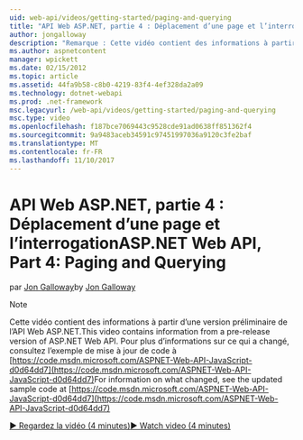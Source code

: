 ```yaml
---
uid: web-api/videos/getting-started/paging-and-querying
title: "API Web ASP.NET, partie 4 : Déplacement d’une page et l’interrogation | Documents Microsoft"
author: jongalloway
description: "Remarque : Cette vidéo contient des informations à partir d’une version préliminaire de l’API Web ASP.NET"
ms.author: aspnetcontent
manager: wpickett
ms.date: 02/15/2012
ms.topic: article
ms.assetid: 44fa9b58-c8b0-4219-83f4-4ef328da2a09
ms.technology: dotnet-webapi
ms.prod: .net-framework
msc.legacyurl: /web-api/videos/getting-started/paging-and-querying
msc.type: video
ms.openlocfilehash: f187bce7069443c9528cde91ad0638ff851362f4
ms.sourcegitcommit: 9a9483aceb34591c97451997036a9120c3fe2baf
ms.translationtype: MT
ms.contentlocale: fr-FR
ms.lasthandoff: 11/10/2017
---
```

<a name="aspnet-web-api-part-4-paging-and-querying"></a><span data-ttu-id="244e2-103">API Web ASP.NET, partie 4 : Déplacement d’une page et l’interrogation</span><span class="sxs-lookup"><span data-stu-id="244e2-103">ASP.NET Web API, Part 4: Paging and Querying</span></span>
====================
<span data-ttu-id="244e2-104">par [Jon Galloway](https://github.com/jongalloway)</span><span class="sxs-lookup"><span data-stu-id="244e2-104">by [Jon Galloway](https://github.com/jongalloway)</span></span>

> [!NOTE]
> <span data-ttu-id="244e2-105">Cette vidéo contient des informations à partir d’une version préliminaire de l’API Web ASP.NET.</span><span class="sxs-lookup"><span data-stu-id="244e2-105">This video contains information from a pre-release version of ASP.NET Web API.</span></span> <span data-ttu-id="244e2-106">Pour plus d’informations sur ce qui a changé, consultez l’exemple de mise à jour de code à [https://code.msdn.microsoft.com/ASPNET-Web-API-JavaScript-d0d64dd7](https://code.msdn.microsoft.com/ASPNET-Web-API-JavaScript-d0d64dd7)</span><span class="sxs-lookup"><span data-stu-id="244e2-106">For information on what changed, see the updated sample code at [https://code.msdn.microsoft.com/ASPNET-Web-API-JavaScript-d0d64dd7](https://code.msdn.microsoft.com/ASPNET-Web-API-JavaScript-d0d64dd7)</span></span>

[<span data-ttu-id="244e2-107">&#9654; Regardez la vidéo (4 minutes)</span><span class="sxs-lookup"><span data-stu-id="244e2-107">&#9654; Watch video (4 minutes)</span></span>](https://channel9.msdn.com/Blogs/ASP-NET-Site-Videos/paging-and-querying)
